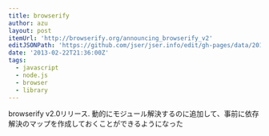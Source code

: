 ```yaml
---
title: browserify
author: azu
layout: post
itemUrl: 'http://browserify.org/announcing_browserify_v2'
editJSONPath: 'https://github.com/jser/jser.info/edit/gh-pages/data/2013/02/index.json'
date: '2013-02-22T21:36:00Z'
tags:
  - javascript
  - node.js
  - browser
  - library
---
```

browserify v2.0リリース.
動的にモジュール解決するのに追加して、事前に依存解決のマップを作成しておくことができるようになった
